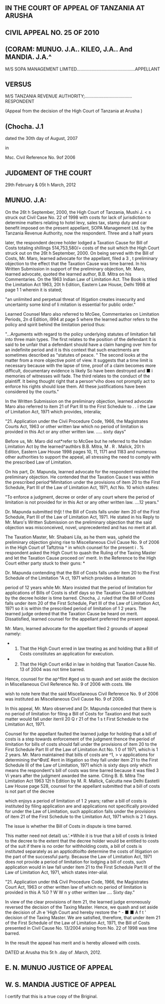 ## IN THE COURT OF APPEAL OF TANZANIA AT ARUSHA

## CIVIL APPEAL NO. 25 OF 2010

## (CORAM: MUNUO. J.A.. KILEO, J.A.. And MANDIA. J.A.^

M/S SOPA MANAGEMENT LIMITED...............................................APPELLANT

## VERSUS

M/S TANZANIA REVENUE AUTHORITY;...................................... RESPONDENT

(Appeal from the decision of the High Court of Tanzania at Arusha )

## (Chocha. J.1

dated the 30th   day of August, 2007

in

Msc. Civil Reference No. 9of 2006

## JUDGMENT OF THE COURT

29th  February &amp; 05t h  March, 2012

## MUNUO. J.A:

On the 26t h  September,  2000, the  High Court of Tanzania,  Mushi J. &lt; s struck out Civil Case No. 22 of 1998 with costs for lack of jurisdiction to determine  matters  relating  to  hotel  levy,  sales  tax,  stamp  duty  and  car benefit imposed on the present appellant, SOPA Management Ltd. by the Tanzania Revenue Authority, now the respondent.  Three and a half years

later,  the  respondent  decree  holder  lodged  a  Taxation  Cause  for  Bill  of Costs  totaling  shillings  514,753,580/=  costs  of  the  suit  which  the  High Court struck out on the 26t h  September, 2000. On being served with the Bill of  Costs, Mr. Maro, learned advocate  for  the  appellant, filed a 3 , t preliminary  objection  to  the  effect  that  the  Taxation  Cause  was  time barred. In  his Written Submission in support of the preliminary objection, Mr.  Maro,  learned advocate, quoted the learned author,  B.B.  Mitra on  his Commentaries. On  the  1963  Indian  Law  of  Limitation  Act.  The  Book  is titled the Limitation Act 1963, 20t h  Edition, Eastern  Law House, Delhi  1998 at page 1 1  wherein it is stated;

"an unlimited  and  perpetual  threat  of  litigation creates  insecurity  and  uncertainty  some  kind  of li mitation is essential  for  public  order."

Learned  Counsel  Maro  also  referred  to  McGee,  Commentaries  on Limitation  Periods,  2n d   Edition,  i994 at  page  5   where the  learned  author refers to the policy and spirit behind the limitation period thus:

"...Arguments with regard to the policy underlying statutes of  limitation fall  into three main types. The first relates to the position of the defendant It is said to be unfair that a  defendant should have a claim hanging over him for an indefinite period and it is this context that such enactments are sometimes described as "statutes of  peace. "  The second looks at the matter from a more objective point  of  view. It  suggests  that  a  time  limit  is necessary because with the lapse of  time, proof  of  a claim becomes more difficult, documentary evidence  is  likely So have  been  destroyed  and ■ i memories of witnesses will fade. The third relates to  the  conduct of the plaintiff. It being  thought right that a person^viho does not promptly act to enforce  his  rights  should  lose  them. All  these justifications have been considered  by the courts."

In  the  Written  Submission  on  the  preliminary  objection,  learned advocate Maro also referred to item 21 of Part III to the First Schedule to .   . i the Law of Limitation Act, 1971 which provides, interalia;

"21.  Application  under  the  Civii  Procedure  Code, 1966,  the  Magistrates  Courts Act,  1963  or  other written law which no period of  limitation is  provided in this  Act  or  any  other written law. ..... sixty  days"

Before  us,  Mr.  Maro  did  not*refer to  McGee  but  he  referred  to the Indian  Limitation Act by the learned^authbrs B.B.  Mitra,  M .  R .  Malick,  20t h Edition, Eastern  Law  House  1998  pages  10,  11,  1171  and  1183  and numerous other authorities to support the appeal, all stressing the need to comply with the prescribed Law of Limitation.

On  his  part, Dr. Mapunda,  learned  advocate  for  the  respondent resisted the preliminary objection. He contended that the Taxation Cause t was within the prescribed period^Mimitation under the provisions of item 20 to the  First Schedule,  Part III of the  Law of Limitation Act,  1971,  Act No. 10 which states:

"To  enforce  a judgment,  decree  or order of any court where the period of  limitation is not  provided for  in this  Act  or  any  other written law.  ....12  years."

Dr.  Mapunda  submitted th§t ! the Bill  of Costs falls  under item  20 of the First Schedule, Part III of the Law of Limitation Act, 1971. He stated in his  Reply  to  Mr.  Maro's Written  Submission  on  the  preliminary  objection that the  said  objection  was  misconceived,  novel,  unprecedented  and  has no merit at all.

The Taxation  Master,  Mr.  Shabani  Lila,  as he them was,  upheld  the preliminary objection giving  rise to Miscellaneous Civil Cause No.  9 of 2006 in  the  High  Court  of  Taftztnia ^ in   which  counsel  for  the  present i . % respondent asked the High Court to quash the Ruling of the Taxing Master and let the Taxation Cause proceed on' merit.  In the Reference to the High Court either party stuck to their guns: *

Dr.  Mapunda contending that the Bill of Costs falls under item 20 to the  First Schedule of the  Limitation "A ct,  1971  which  provides a  limitation

period of 12 years while Mr.  Maro insisted that the period of limitation for applications of Bills of Costs is sfxtf days so the Taxation Cause instituted by the decree holder is time barred.  Chocha, J.  ruled that the Bill of Costs falls under item 20 of the First Schedule,  Part III of the Law of Limitation Act,  1971 so it is within the prescribed period of limitation of 1 2 years.  The learned  judge  ordered  that  the  Taxation Cause  be  heard  on merit. Dissatisfied, learned counsel for the appellant preferred the present appeal.

Mr. Maro,  learned  advocate  for  the  appellant  filed  2   grounds  of appeal namely:

- 1.  That the  High  Court  erred  in  law  treating  as  and holding that a Bill of Costs constitutes an application for execution.
- 2.  That the  High  Court eri&amp;d  in  law  in  holding  that Taxation  Cause  No. 13  of  2004  was  not  time barred.

Hence, counsel for the ap^fllnt #ged us to quash and set aside the decision  in  Miscellaneous  Civil  Reference  No.  9  of  2006  with  costs. We

wish to note here that the said Miscellaneous Civil Reference No. 9 of 2006 was instituted as Miscellaneous Civil Cause No. 9 of 2006.

In  this  appeal,  Mr.  Maro observed  and  Dr.  Mapunda  conceded  that there is no period of limitation for filing a Bill of Costs for Taxation and that such matter would fall under iterril 20 Q r 21 of the 1 s t  First Schedule to the Limitation Act, 1971.

Counsel for the appellant faulted the learned judge for holding that a bill  of costs  is  a   step  towards  enforcement of the judgment thence the period of limitation for bills of costs should fall under the provisions of item 20  to  the  First  Schedule  Part  III  of the  Law  of  Limitation  Act  No.  1 0   of 1971,  which  is  1 2   years. Mr.  Maro  maintained  that  bills  of  costs  are ^1, &gt; v applications for determining the^©st£ #ent in litigation so they fall  under item  21  to the  First Schedule III  of the  Law of Limitation,  1971  which  is sixty days only which means the respondent's bill of costs was time barred because  it  was  filed  3 Vi years  after  the  judgment  awarded  the  same. Citing B.  B.  Mitra  The  Limitation  Act  1963  12t h   Edition  by  M.  R. Mallick,  Calcutta  new Delhi  Eastetli  Law House page 528, counsel for the  appellant  submitted  that a  bill  of costs  is  not  part of the  decree

which  enjoys  a  period  of  limitation  of  1 2   years;  rather  a   bill  of costs  is instituted by filing application are and applications not specifically provided for under the Law of Limitation, such application  falls under the provisions of  item  21  of the  First  Schedule to the  Limitation  Act,  1971  which  is  2 1 days.

The issue is whether the Bill of Costs in dispute is time barred.

This matter need not detail) us.'.*While it is true that a bill of costs is linked to the decree to the extent that the decree holder would  be entitled to costs of the suit if there is no order for withholding costs, a bill of costs is instituted separately as an appticdtioifto determine the costs of litigation on  the  part of the  successful  party. Because the  Law of Limitation  Act, 1971 does not provide a period of limitation for lodging a bill of costs, such application would in law fall under item 21 to the First Schedule Part III of the Law of Limitation Act, 1971, which states inter-alia\

"21.  Application  under  th&amp;  Civil  Procedure  Code, 1966,  the  Magistrates  Court Act,  1963 or other written law of which no period of  limitation is provided in this A %0 ? W W n y  other written law .... Sixty  day."

In  view  of  the  clear  provisions  of  item 21,  the learned  judge erroneously reversed the decision of the Taxing Master. Hence, we quash and  set  aside  the  decision  of  Jh e 'High  Court  and  hereby  restore  the ^ - ■ ■ A f t ' decision of the Taxing Master.  We are satisfied, therefore, that under item 21 of the First Schedule of the Law of Limitation Act,  1971, the Bill of Costs presented in Civil Cause No.  13/2004 arising from No. 22 of 1998 was time barred.

In the result the appeal has merit and is hereby allowed with costs.

DATED at Arusha  this  5t h  .day of  .March, 2012.

## E. N. MUNUO JUSTICE OF APPEAL

## W. S. MANDIA JUSTICE OF APPEAL

I certify that this is a true copy of the Briginal.

<!-- image -->